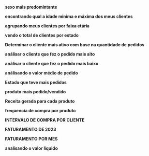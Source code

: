 **sexo mais predomintante**

**encontrando qual a idade minima e máxima dos meus clientes**

**agrupando meus clientes por faixa etária**

**vendo o total de clientes por estado**

**Determinar o cliente mais ativo com base na quantidade de pedidos**

**análisar o cliente que fez o pedido mais alto**

**análisar o cliente que fez o pedido mais baixo**

**análisando o valor médio de pedido**

**Estado que teve mais pedidos**

**produto mais pedido/vendido**

**Receita gerada para cada produto**

**frequencia de compra por produto**

**INTERVALO DE COMPRA POR CLIENTE**

**FATURAMENTO DE 2023**

**FATURAMENTO POR MES**

**analisando o valor liquido**
